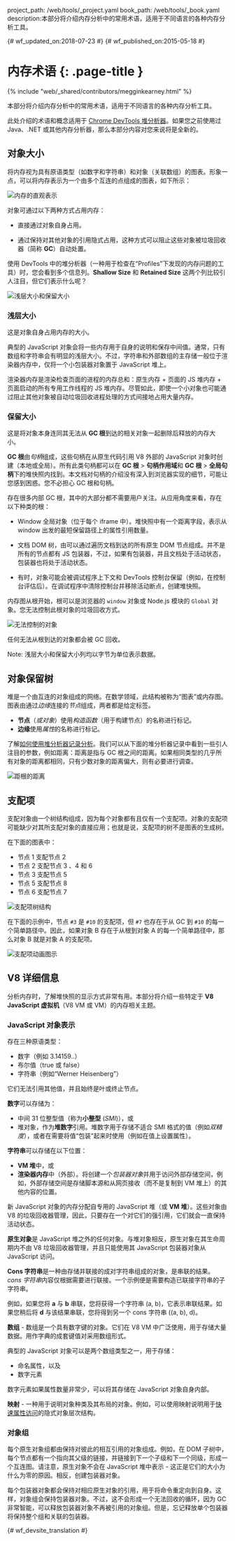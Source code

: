 project_path: /web/tools/_project.yaml
book_path: /web/tools/_book.yaml
description:本部分将介绍内存分析中的常用术语，适用于不同语言的各种内存分析工具。

{# wf_updated_on:2018-07-23 #}
{# wf_published_on:2015-05-18 #}

# 内存术语 {: .page-title }

{% include "web/_shared/contributors/megginkearney.html" %}

本部分将介绍内存分析中的常用术语，适用于不同语言的各种内存分析工具。

此处介绍的术语和概念适用于 [Chrome DevTools 堆分析器](/web/tools/chrome-devtools/profile/memory-problems/heap-snapshots)。如果您之前使用过 Java、.NET 或其他内存分析器，那么本部分内容对您来说将是全新的。




## 对象大小

将内存视为具有原语类型（如数字和字符串）和对象（关联数组）的图表。形象一点，可以将内存表示为一个由多个互连的点组成的图表，如下所示：

![内存的直观表示](imgs/thinkgraph.png)

对象可通过以下两种方式占用内存：

* 直接通过对象自身占用。

* 通过保持对其他对象的引用隐式占用，这种方式可以阻止这些对象被垃圾回收器（简称 **GC**）自动处置。

使用 DevTools 中的堆分析器（一种用于检查在“Profiles”下发现的内存问题的工具）时，您会看到多个信息列。<strong>Shallow Size</strong> 和 <strong>Retained Size</strong> 这两个列比较引人注目，但它们表示什么呢？

![浅层大小和保留大小](imgs/shallow-retained.png)

### 浅层大小

这是对象自身占用内存的大小。

典型的 JavaScript 对象会将一些内存用于自身的说明和保存中间值。通常，只有数组和字符串会有明显的浅层大小。不过，字符串和外部数组的主存储一般位于渲染器内存中，仅将一个小包装器对象置于 JavaScript 堆上。

渲染器内存是渲染检查页面的进程的内存总和：原生内存 + 页面的 JS 堆内存 + 页面启动的所有专用工作线程的 JS 堆内存。尽管如此，即使一个小对象也可能通过阻止其他对象被自动垃圾回收进程处理的方式间接地占用大量内存。

### 保留大小

这是将对象本身连同其无法从 **GC 根**到达的相关对象一起删除后释放的内存大小。

**GC 根**由*句柄*组成，这些句柄在从原生代码引用 V8 外部的 JavaScript 对象时创建（本地或全局）。所有此类句柄都可以在 **GC 根** > **句柄作用域**和 **GC 根** > **全局句柄**下的堆快照内找到。本文档对句柄的介绍没有深入到浏览器实现的细节，可能让您感到困惑。您不必担心 GC 根和句柄。

存在很多内部 GC 根，其中的大部分都不需要用户关注。从应用角度来看，存在以下种类的根：

* Window 全局对象（位于每个 iframe 中）。堆快照中有一个距离字段，表示从 window 出发的最短保留路径上的属性引用数量。

* 文档 DOM 树，由可以通过遍历文档到达的所有原生 DOM 节点组成。并不是所有的节点都有 JS 包装器，不过，如果有包装器，并且文档处于活动状态，包装器也将处于活动状态。

* 有时，对象可能会被调试程序上下文和 DevTools 控制台保留（例如，在控制台评估后）。在调试程序中清除控制台并移除活动断点，创建堆快照。

内存图从根开始，根可以是浏览器的 `window` 对象或 Node.js 模块的 `Global` 对象。您无法控制此根对象的垃圾回收方式。

![无法控制的对象](imgs/dontcontrol.png)

任何无法从根到达的对象都会被 GC 回收。

Note: 浅层大小和保留大小列均以字节为单位表示数据。

## 对象保留树

堆是一个由互连的对象组成的网络。在数学领域，此结构被称为“图表”或内存图。图表由通过*边缘*连接的*节点*组成，两者都是给定标签。

* **节点**（*或对象*）使用*构造函数*（用于构建节点）的名称进行标记。
* **边缘**使用*属性*的名称进行标记。

了解[如何使用堆分析器记录分析](/web/tools/chrome-devtools/profile/memory-problems/heap-snapshots)。我们可以从下面的堆分析器记录中看到一些引人注目的参数，例如距离：距离是指与 GC 根之间的距离。如果相同类型的几乎所有对象的距离都相同，只有少数对象的距离偏大，则有必要进行调查。






![距根的距离](imgs/root.png)

## 支配项

支配对象由一个树结构组成，因为每个对象都有且仅有一个支配项。对象的支配项可能缺少对其所支配对象的直接应用；也就是说，支配项的树不是图表的生成树。

在下面的图表中：

* 节点 1 支配节点 2
* 节点 2 支配节点 3 、4 和 6
* 节点 3 支配节点 5
* 节点 5 支配节点 8
* 节点 6 支配节点 7

![支配项树结构](imgs/dominatorsspanning.png)

在下面的示例中，节点 `#3` 是 `#10` 的支配项，但 `#7` 也存在于从 GC 到 `#10` 的每一个简单路径中。因此，如果对象 B 存在于从根到对象 A 的每一个简单路径中，那么对象 B 就是对象 A 的支配项。

![支配项动画图示](imgs/dominators.gif)

## V8 详细信息

分析内存时，了解堆快照的显示方式非常有用。本部分将介绍一些特定于 **V8 JavaScript 虚拟机**（V8 VM 或 VM）的内存相关主题。

### JavaScript 对象表示

存在三种原语类型：

* 数字（例如 3.14159..）
* 布尔值（true 或 false）
* 字符串（例如“Werner Heisenberg”）

它们无法引用其他值，并且始终是叶或终止节点。

**数字**可以存储为：

* 中间 31 位整型值（称为**小整型** (*SMI*)），或
* 堆对象，作为**堆数字**引用。堆数字用于存储不适合 SMI 格式的值（例如*双精度*），或者在需要将值“包装”起来时使用（例如在值上设置属性）。

**字符串**可以存储在以下位置：

* **VM 堆**中，或
* **渲染器内存**中（外部）。将创建一个*包装器对象*并用于访问外部存储空间，例如，外部存储空间是存储脚本源和从网页接收（而不是复制到 VM 堆上）的其他内容的位置。

新 JavaScript 对象的内存分配自专用的 JavaScript 堆（或 **VM 堆**）。这些对象由 V8 的垃圾回收器管理，因此，只要存在一个对它们的强引用，它们就会一直保持活动状态。

**原生对象**是 JavaScript 堆之外的任何对象。与堆对象相反，原生对象在其生命周期内不由 V8 垃圾回收器管理，并且只能使用其 JavaScript 包装器对象从 JavaScript 访问。

**Cons 字符串**是一种由存储并联接的成对字符串组成的对象，是串联的结果。*cons 字符串*内容仅根据需要进行联接。一个示例便是需要构造已联接字符串的子字符串。

例如，如果您将 **a** 与 **b** 串联，您将获得一个字符串 (a, b)，它表示串联结果。如果您稍后将 **d** 与该结果串联，您将得到另一个 cons 字符串 ((a, b), d)。

**数组** - 数组是一个具有数字键的对象。它们在 V8 VM 中广泛使用，用于存储大量数据。用作字典的成套键值对采用数组形式。

典型的 JavaScript 对象可以是两个数组类型之一，用于存储：

* 命名属性，以及
* 数字元素

数字元素如果属性数量非常少，可以将其存储在 JavaScript 对象自身内部。

**映射** - 一种用于说明对象种类及其布局的对象。例如，可以使用映射说明用于[快速属性访问](/v8/design.html#prop_access)的隐式对象层次结构。

### 对象组

每个原生对象组都由保持对彼此的相互引用的对象组成。例如，在 DOM 子树中，每个节点都有一个指向其父级的链接，并链接到下一个子级和下一个同级，形成一个互连图。请注意，原生对象不会在 JavaScript 堆中表示 - 这正是它们的大小为什么为零的原因。相反，创建包装器对象。

每个包装器对象都会保持对相应原生对象的引用，用于将命令重定向到自身。这样，对象组会保持包装器对象。不过，这不会形成一个无法回收的循环，因为 GC 非常智能，可以释放包装器对象不再被引用的对象组。但是，忘记释放单个包装器将保持整个组和关联的包装器。



{# wf_devsite_translation #}
